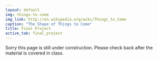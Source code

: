 ```yaml
---
layout: default
img: things-to-come
img_link: http://en.wikipedia.org/wiki/Things_to_Come
caption: "The Shape of Things to Come"
title: Final Project
active_tab: final_project
---
```


Sorry this page is still under construction. Please check back after the material is covered in class.

